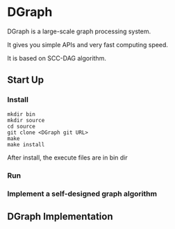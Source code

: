 # DGraph
  DGraph is a large-scale graph processing system.
  
  It gives you simple APIs and very fast computing speed.
  
  It is based on SCC-DAG algorithm.

## Start Up
### Install
``` shell
mkdir bin
mkdir source
cd source
git clone <DGraph git URL>
make
make install
```
After install, the execute files are in bin dir

### Run



### Implement a self-designed graph algorithm

## DGraph Implementation
